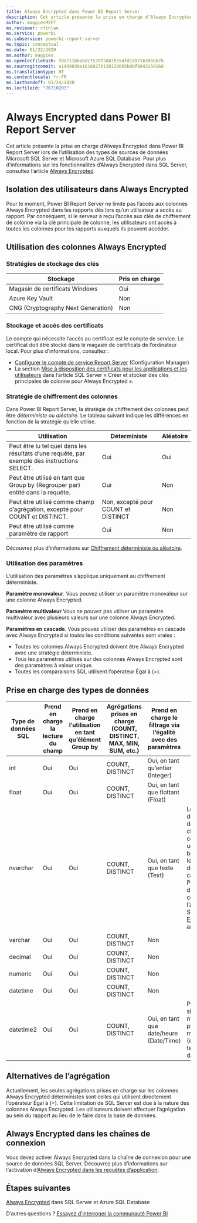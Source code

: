 ```yaml
---
title: Always Encrypted dans Power BI Report Server
description: Cet article présente la prise en charge d’Always Encrypted dans Power BI Report Server lors de l’utilisation des types de sources de données Microsoft SQL Server et Microsoft Azure SQL Database.
author: maggiesMSFT
ms.reviewer: cfinlan
ms.service: powerbi
ms.subservice: powerbi-report-server
ms.topic: conceptual
ms.date: 01/22/2020
ms.author: maggies
ms.openlocfilehash: f8d711bba8dc7570f2d470554fd1d971639bbb7b
ms.sourcegitcommit: a1409030a1616027b138128695b80f6843258168
ms.translationtype: HT
ms.contentlocale: fr-FR
ms.lasthandoff: 01/24/2020
ms.locfileid: "76710203"
---
```

# <a name="always-encrypted-in-power-bi-report-server"></a>Always Encrypted dans Power BI Report Server

Cet article présente la prise en charge d’Always Encrypted dans Power BI Report Server lors de l’utilisation des types de sources de données Microsoft SQL Server et Microsoft Azure SQL Database. Pour plus d’informations sur les fonctionnalités d’Always Encrypted dans SQL Server, consultez l’article [Always Encrypted](https://docs.microsoft.com/sql/relational-databases/security/encryption/always-encrypted-database-engine).

## <a name="always-encrypted-user-isolation"></a>Isolation des utilisateurs dans Always Encrypted

Pour le moment, Power BI Report Server ne limite pas l’accès aux colonnes Always Encrypted dans les rapports dès lors qu’un utilisateur a accès au rapport.  Par conséquent, si le serveur a reçu l’accès aux clés de chiffrement de colonne via la clé principale de colonne, les utilisateurs ont accès à toutes les colonnes pour les rapports auxquels ils peuvent accéder.

## <a name="always-encrypted-column-usage"></a>Utilisation des colonnes Always Encrypted

### <a name="key-storage-strategies"></a>Stratégies de stockage des clés

|Stockage  |Pris en charge  |
|---------|---------|
|Magasin de certificats Windows | Oui |
|Azure Key Vault | Non |
| CNG (Cryptography Next Generation) | Non |

### <a name="certificate-storage-and-access"></a>Stockage et accès des certificats

Le compte qui nécessite l’accès au certificat est le compte de service. Le certificat doit être stocké dans le magasin de certificats de l’ordinateur local. Pour plus d’informations, consultez :

- [Configurer le compte de service Report Server](https://docs.microsoft.com/sql/reporting-services/install-windows/configure-the-report-server-service-account-ssrs-configuration-manager) (Configuration Manager)
- La section [Mise à disposition des certificats pour les applications et les utilisateurs](https://docs.microsoft.com/sql/relational-databases/security/encryption/create-and-store-column-master-keys-always-encrypted#making-certificates-available-to-applications-and-users) dans l’article SQL Server « Créer et stocker des clés principales de colonne pour Always Encrypted ».

### <a name="column-encryption-strategy"></a>Stratégie de chiffrement des colonnes

Dans Power BI Report Server, la stratégie de chiffrement des colonnes peut être *déterministe* ou *aléatoire*. Le tableau suivant indique les différences en fonction de la stratégie qu’elle utilise.

|Utilisation  |Déterministe  |Aléatoire  |
|---------|---------|---------|
|Peut être lu tel quel dans les résultats d’une requête, par exemple des instructions SELECT. | Oui  | Oui  |
|Peut être utilisé en tant que Group by (Regrouper par) entité dans la requête. | Oui | Non |
|Peut être utilisé comme champ d’agrégation, excepté pour COUNT et DISTINCT. | Non, excepté pour COUNT et DISTINCT | Non |
|Peut être utilisé comme paramètre de rapport | Oui | Non |

Découvrez plus d’informations sur [Chiffrement déterministe ou aléatoire](https://docs.microsoft.com/sql/relational-databases/security/encryption/always-encrypted-database-engine#selecting--deterministic-or-randomized-encryption).

### <a name="parameter-usage"></a>Utilisation des paramètres

L’utilisation des paramètres s’applique uniquement au chiffrement déterministe.

**Paramètre monovaleur**.  Vous pouvez utiliser un paramètre monovaleur sur une colonne Always Encrypted.

**Paramètre multivaleur** Vous ne pouvez pas utiliser un paramètre multivaleur avec plusieurs valeurs sur une colonne Always Encrypted.

**Paramètres en cascade**. Vous pouvez utiliser des paramètres en cascade avec Always Encrypted si *toutes* les conditions suivantes sont vraies :

- Toutes les colonnes Always Encrypted doivent être Always Encrypted avec une stratégie déterministe.
- Tous les paramètres utilisés sur des colonnes Always Encrypted sont des paramètres à valeur unique.
- Toutes les comparaisons SQL utilisent l’opérateur Égal à (=).

## <a name="datatype-support"></a>Prise en charge des types de données

| Type de données SQL | Prend en charge la lecture du champ | Prend en charge l’utilisation en tant qu’élément Group by | Agrégations prises en charge (COUNT, DISTINCT, MAX, MIN, SUM, etc.) | Prend en charge le filtrage via l’égalité avec des paramètres | Notes |
| --- | --- | --- | --- | --- | --- |
| int | Oui | Oui | COUNT, DISTINCT | Oui, en tant qu’entier (Integer) |   |
| float | Oui | Oui | COUNT, DISTINCT | Oui, en tant que flottant (Float) |   |
| nvarchar | Oui | Oui | COUNT, DISTINCT | Oui, en tant que texte (Text) | Le chiffrement déterministe doit utiliser un classement de colonne avec un ordre de tri binaire 2 pour les colonnes de type caractère. Pour plus d’informations, consultez l’article SQL Server [Always Encrypted](https://docs.microsoft.com/sql/relational-databases/security/encryption/always-encrypted-database-engine#selecting--deterministic-or-randomized-encryption) article.  |
| varchar | Oui | Oui | COUNT, DISTINCT | Non |   |
| decimal | Oui | Oui | COUNT, DISTINCT | Non |   |
| numeric | Oui | Oui | COUNT, DISTINCT | Non |   |
| datetime | Oui | Oui | COUNT, DISTINCT | Non |   |
| datetime2 | Oui | Oui | COUNT, DISTINCT | Oui, en tant que date/heure (Date/Time) | Pris en charge si la colonne n’a pas de précision à la milliseconde (en d’autres termes, pas datetime2(0)) |

## <a name="aggregation-alternatives"></a>Alternatives de l’agrégation

Actuellement, les seules agrégations prises en charge sur les colonnes Always Encrypted déterministes sont celles qui utilisent directement l’opérateur Égal à (=). Cette limitation de SQL Server est due à la nature des colonnes Always Encrypted. Les utilisateurs doivent effectuer l’agrégation au sein du rapport au lieu de le faire dans la base de données.

## <a name="always-encrypted-in-connection-strings"></a>Always Encrypted dans les chaînes de connexion

Vous devez activer Always Encrypted dans la chaîne de connexion pour une source de données SQL Server. Découvrez plus d’informations sur l’activation d’[Always Encrypted dans les requêtes d’application](https://docs.microsoft.com/sql/relational-databases/security/encryption/develop-using-always-encrypted-with-net-framework-data-provider#enabling-always-encrypted-for-application-queries).

## <a name="next-steps"></a>Étapes suivantes

[Always Encrypted](https://docs.microsoft.com/sql/relational-databases/security/encryption/always-encrypted-database-engine) dans SQL Server et Azure SQL Database

D’autres questions ? [Essayez d’interroger la communauté Power BI](https://community.powerbi.com/)

